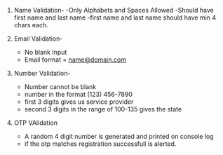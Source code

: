 1. Name Validation-
   -Only Alphabets and Spaces Allowed
   -Should have first name and last name 
   -first name and last name should have min 4 chars each.

2. Email Validation-
   - No blank Input
   - Email format = name@domain.com

3. Number Validation-
   - Number cannot be blank
   - number in the format (123) 456-7890
   - first 3 digits gives us service provider
   - second 3 digits in the range of 100-135 gives the state

4. OTP VAlidation
   - A random 4 digit number is generated and printed on console log
   - if the otp matches registration successfull is alerted.